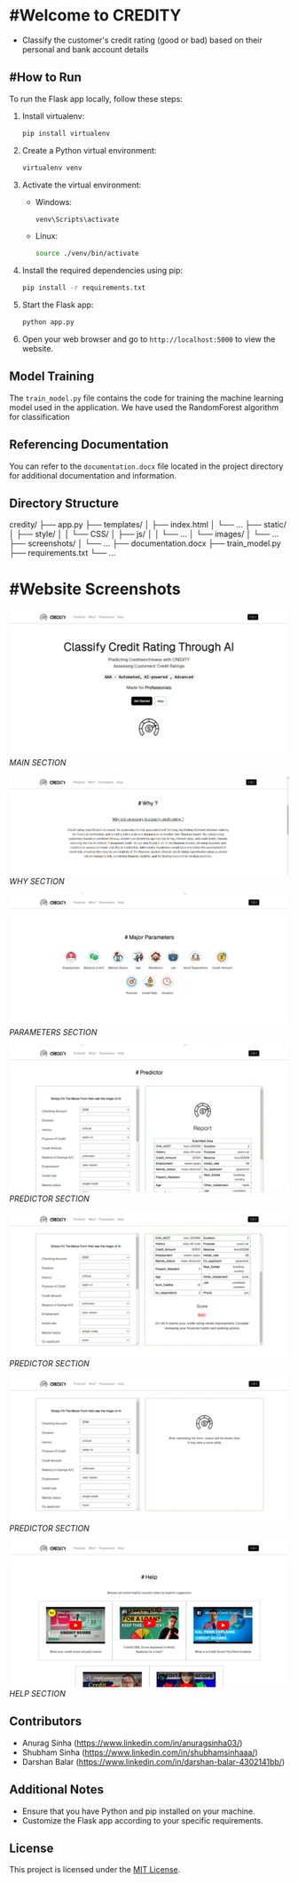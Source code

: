 # #Welcome to CREDITY

- Classify the customer's credit rating (good or bad) based on their personal and bank
account details

<!-- ![Screenshot 1](static/images/logo.png) -->

## #How to Run

To run the Flask app locally, follow these steps:

1. Install virtualenv:
    ```bash
    pip install virtualenv
    ```

2. Create a Python virtual environment:
    ```bash
    virtualenv venv
    ```

3. Activate the virtual environment:
    - Windows:
        ```bash
        venv\Scripts\activate
        ```
    - Linux:
        ```bash
        source ./venv/bin/activate
        ```

4. Install the required dependencies using pip:
    ```bash
    pip install -r requirements.txt
    ```

5. Start the Flask app:
    ```bash
    python app.py
    ```

6. Open your web browser and go to `http://localhost:5000` to view the website.


## Model Training

The `train_model.py` file contains the code for training the machine learning model used in the application.
We have used the RandomForest algorithm for classification

## Referencing Documentation

You can refer to the `documentation.docx` file located in the project directory for additional documentation and information.

## Directory Structure

credity/
├── app.py
├── templates/
│ ├── index.html
│ └── ...
├── static/
│ ├── style/
│ │ └── CSS/
│ ├── js/
│ │ └── ...
│ └── images/
│ └── ...
├── screenshots/
│ └── ...
├── documentation.docx
├── train_model.py
├── requirements.txt
└── ...

# #Website Screenshots

![Screenshot 1](screenshots/hero.png)
*MAIN SECTION*

![Screenshot 2](screenshots/why.png)
*WHY SECTION*

![Screenshot 3](screenshots/parameters.png)
*PARAMETERS SECTION*

![Screenshot 4](screenshots/ss.png)
*PREDICTOR SECTION*

![Screenshot 5](screenshots/ss2.png)
*PREDICTOR SECTION*

![Screenshot 6](screenshots/ss3.png)
*PREDICTOR SECTION*

![Screenshot 7](screenshots/help.png)
*HELP SECTION*

## Contributors
- Anurag Sinha (https://www.linkedin.com/in/anuragsinha03/)
- Shubham Sinha (https://www.linkedin.com/in/shubhamsinhaaa/)
- Darshan Balar (https://www.linkedin.com/in/darshan-balar-4302141bb/)

## Additional Notes
- Ensure that you have Python and pip installed on your machine.
- Customize the Flask app according to your specific requirements.

## License
This project is licensed under the [MIT License](LICENSE).


